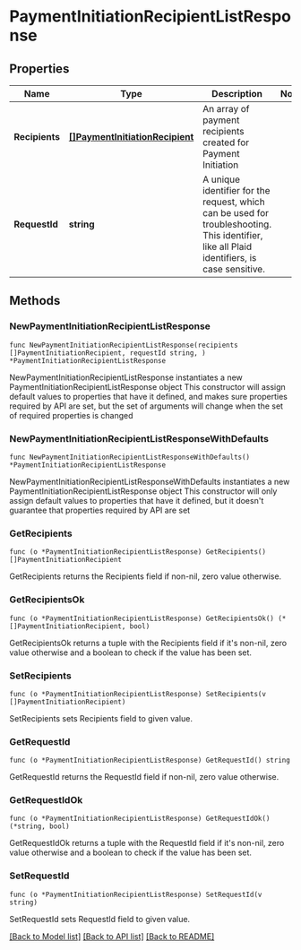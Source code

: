 # PaymentInitiationRecipientListResponse

## Properties

Name | Type | Description | Notes
------------ | ------------- | ------------- | -------------
**Recipients** | [**[]PaymentInitiationRecipient**](PaymentInitiationRecipient.md) | An array of payment recipients created for Payment Initiation | 
**RequestId** | **string** | A unique identifier for the request, which can be used for troubleshooting. This identifier, like all Plaid identifiers, is case sensitive. | 

## Methods

### NewPaymentInitiationRecipientListResponse

`func NewPaymentInitiationRecipientListResponse(recipients []PaymentInitiationRecipient, requestId string, ) *PaymentInitiationRecipientListResponse`

NewPaymentInitiationRecipientListResponse instantiates a new PaymentInitiationRecipientListResponse object
This constructor will assign default values to properties that have it defined,
and makes sure properties required by API are set, but the set of arguments
will change when the set of required properties is changed

### NewPaymentInitiationRecipientListResponseWithDefaults

`func NewPaymentInitiationRecipientListResponseWithDefaults() *PaymentInitiationRecipientListResponse`

NewPaymentInitiationRecipientListResponseWithDefaults instantiates a new PaymentInitiationRecipientListResponse object
This constructor will only assign default values to properties that have it defined,
but it doesn't guarantee that properties required by API are set

### GetRecipients

`func (o *PaymentInitiationRecipientListResponse) GetRecipients() []PaymentInitiationRecipient`

GetRecipients returns the Recipients field if non-nil, zero value otherwise.

### GetRecipientsOk

`func (o *PaymentInitiationRecipientListResponse) GetRecipientsOk() (*[]PaymentInitiationRecipient, bool)`

GetRecipientsOk returns a tuple with the Recipients field if it's non-nil, zero value otherwise
and a boolean to check if the value has been set.

### SetRecipients

`func (o *PaymentInitiationRecipientListResponse) SetRecipients(v []PaymentInitiationRecipient)`

SetRecipients sets Recipients field to given value.


### GetRequestId

`func (o *PaymentInitiationRecipientListResponse) GetRequestId() string`

GetRequestId returns the RequestId field if non-nil, zero value otherwise.

### GetRequestIdOk

`func (o *PaymentInitiationRecipientListResponse) GetRequestIdOk() (*string, bool)`

GetRequestIdOk returns a tuple with the RequestId field if it's non-nil, zero value otherwise
and a boolean to check if the value has been set.

### SetRequestId

`func (o *PaymentInitiationRecipientListResponse) SetRequestId(v string)`

SetRequestId sets RequestId field to given value.



[[Back to Model list]](../README.md#documentation-for-models) [[Back to API list]](../README.md#documentation-for-api-endpoints) [[Back to README]](../README.md)



